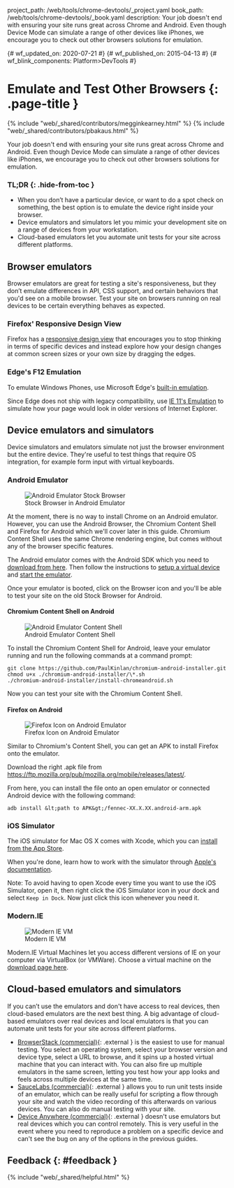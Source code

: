 project_path: /web/tools/chrome-devtools/_project.yaml
book_path: /web/tools/chrome-devtools/_book.yaml
description: Your job doesn't end with ensuring your site runs great across Chrome and Android. Even though Device Mode can simulate a range of other devices like iPhones, we encourage you to check out other browsers solutions for emulation.

{# wf_updated_on: 2020-07-21 #}
{# wf_published_on: 2015-04-13 #}
{# wf_blink_components: Platform>DevTools #}

# Emulate and Test Other Browsers {: .page-title }

{% include "web/_shared/contributors/megginkearney.html" %}
{% include "web/_shared/contributors/pbakaus.html" %}

Your job doesn't end with ensuring your site runs great across Chrome and Android. Even though Device Mode can simulate a range of other devices like iPhones, we encourage you to check out other browsers solutions for emulation.


### TL;DR {: .hide-from-toc }
- When you don’t have a particular device, or want to do a spot check on something, the best option is to emulate the device right inside your browser.
- Device emulators and simulators let you mimic your development site on a range of devices from your workstation.
- Cloud-based emulators let you automate unit tests for your site across different platforms.


## Browser emulators

Browser emulators are great for testing a site's responsiveness, but they don’t
emulate differences in API, CSS support, and certain behaviors that you'd see
on a mobile browser. Test your site on browsers running on real devices to be
certain everything behaves as expected.

### Firefox' Responsive Design View

Firefox has a [responsive design view](https://developer.mozilla.org/en-US/docs/Tools/Responsive_Design_Mode)
that encourages you to stop thinking in terms of specific devices and instead
explore how your design changes at common screen sizes or your own size by
dragging the edges.

### Edge's F12 Emulation

To emulate Windows Phones, use Microsoft Edge's [built-in emulation](https://docs.microsoft.com/en-us/microsoft-edge/devtools-guide/emulation).

Since Edge does not ship with legacy compatibility, use [IE 11's Emulation](https://docs.microsoft.com/en-us/previous-versions/windows/internet-explorer/ie-developer/samples/dn255001(v=vs.85)) to simulate how your page would look in older versions of Internet Explorer.

## Device emulators and simulators

Device simulators and emulators simulate not just the browser environment but the entire device. They're useful to test things that require OS integration, for example form input with virtual keyboards.

### Android Emulator

<figure class="attempt-right">
  <img src="imgs/android-emulator-stock-browser.png" alt="Android Emulator Stock Browser">
  <figcaption>Stock Browser in Android Emulator</figcaption>
</figure>

At the moment, there is no way to install Chrome on an Android emulator. However, you can use the Android Browser, the Chromium Content Shell and Firefox for Android which we'll cover later in this guide. Chromium Content Shell uses the same Chrome rendering engine, but comes without any of the browser specific features.

The Android emulator comes with the Android SDK which you need to <a href="https://developer.android.com/studio">download from
here</a>. Then follow the instructions to <a href="https://developer.android.com/studio/run/managing-avds">setup a virtual device</a> and <a href="https://developer.android.com/studio/run/emulator">start the emulator</a>.

Once your emulator is booted, click on the Browser icon and you'll be able to test your site on the old Stock Browser for Android.

#### Chromium Content Shell on Android

<figure class="attempt-right">
  <img src="imgs/android-avd-contentshell.png" alt="Android Emulator Content Shell">
  <figcaption>Android Emulator Content Shell</figcaption>
</figure>

To install the Chromium Content Shell for Android, leave your emulator running
and run the following commands at a command prompt:

    git clone https://github.com/PaulKinlan/chromium-android-installer.git
    chmod u+x ./chromium-android-installer/\*.sh
    ./chromium-android-installer/install-chromeandroid.sh

Now you can test your site with the Chromium Content Shell.


#### Firefox on Android

<figure class="attempt-right">
  <img src="imgs/ff-on-android-emulator.png" alt="Firefox Icon on Android Emulator">
  <figcaption>Firefox Icon on Android Emulator</figcaption>
</figure>

Similar to Chromium's Content Shell, you can get an APK to install Firefox onto the emulator.

Download the right .apk file from <a href="https://ftp.mozilla.org/pub/mozilla.org/mobile/releases/latest/">https://ftp.mozilla.org/pub/mozilla.org/mobile/releases/latest/</a>.

From here, you can install the file onto an open emulator or connected Android device with the following command:

    adb install &lt;path to APK&gt;/fennec-XX.X.XX.android-arm.apk


### iOS Simulator

The iOS simulator for Mac OS X comes with Xcode, which you can [install from the
App Store](https://itunes.apple.com/us/app/xcode/id497799835?ls=1&mt=12).

When you're done, learn how to work with the simulator through [Apple's documentation](https://help.apple.com/simulator/mac/current/#/).

Note: To avoid having to open Xcode every time you want to use the iOS Simulator, open it, then right click the iOS Simulator icon in your dock and select `Keep in Dock`. Now just click this icon whenever you need it.

### Modern.IE

<figure class="attempt-right">
  <img src="imgs/modern-ie-simulator.png" alt="Modern IE VM">
  <figcaption>Modern IE VM</figcaption>
</figure>

Modern.IE Virtual Machines let you access different versions of IE on your computer via VirtualBox (or VMWare). Choose a virtual machine on the <a href="https://developer.microsoft.com/en-us/microsoft-edge/tools/vms/">download page here</a>.


## Cloud-based emulators and simulators

If you can’t use the emulators and don't have access to real devices, then cloud-based emulators are the next best thing. A big advantage of cloud-based emulators over real devices and local emulators is that you can automate unit tests for your site across different platforms.

* [BrowserStack (commercial)](https://www.browserstack.com/automate){: .external } is the easiest to use for manual testing. You select an operating system, select your browser version and device type, select a URL to browse, and it spins up a hosted virtual machine that you can interact with. You can also fire up multiple emulators in the same screen, letting you test how your app looks and feels across multiple devices at the same time.
* [SauceLabs (commercial)](https://saucelabs.com/){: .external } allows you to run unit tests inside of an emulator, which can be really useful for scripting a flow through your site and watch the video recording of this afterwards on various devices. You can also do manual testing with your site.
* [Device Anywhere (commercial)](https://www.sigos.com/app-experience/){: .external } doesn't
use emulators but real devices which you can control remotely. This is very useful in the event where you need to reproduce a problem on a specific device and can't see the bug on any of the options in the previous guides.


## Feedback {: #feedback }

{% include "web/_shared/helpful.html" %}
